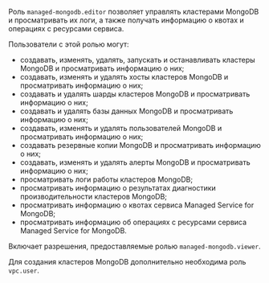Роль `managed-mongodb.editor` позволяет управлять кластерами MongoDB и просматривать их логи, а также получать информацию о квотах и операциях с ресурсами сервиса.

Пользователи с этой ролью могут:
* создавать, изменять, удалять, запускать и останавливать кластеры MongoDB и просматривать информацию о них;
* создавать, изменять и удалять хосты кластеров MongoDB и просматривать информацию о них;
* создавать и удалять шарды кластеров MongoDB и просматривать информацию о них;
* создавать и удалять базы данных MongoDB и просматривать информацию о них;
* создавать, изменять и удалять пользователей MongoDB и просматривать информацию о них;
* создавать резервные копии MongoDB и просматривать информацию о них;
* создавать, изменять и удалять алерты MongoDB и просматривать информацию о них;
* просматривать логи работы кластеров MongoDB;
* просматривать информацию о результатах диагностики производительности кластеров MongoDB;
* просматривать информацию о квотах сервиса Managed Service for MongoDB;
* просматривать информацию об операциях с ресурсами сервиса Managed Service for MongoDB.

Включает разрешения, предоставляемые ролью `managed-mongodb.viewer`.

Для создания кластеров MongoDB дополнительно необходима роль `vpc.user`.
